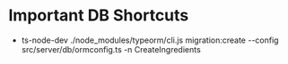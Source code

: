 # Important DB Shortcuts

- ts-node-dev ./node_modules/typeorm/cli.js migration:create --config src/server/db/ormconfig.ts -n CreateIngredients 
